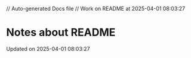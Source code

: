 // Auto-generated Docs file
// Work on README at 2025-04-01 08:03:27
# Notes about README
Updated on 2025-04-01 08:03:27
